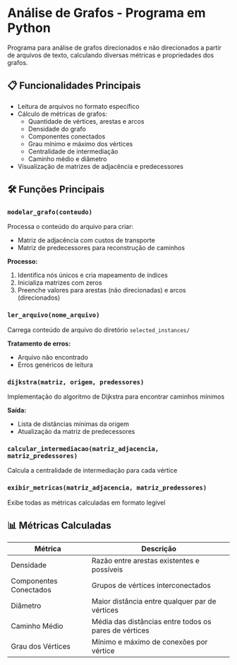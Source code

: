 # Análise de Grafos - Programa em Python

Programa para análise de grafos direcionados e não direcionados a partir de arquivos de texto, calculando diversas métricas e propriedades dos grafos.

## 📋 Funcionalidades Principais

- Leitura de arquivos no formato específico
- Cálculo de métricas de grafos:
  - Quantidade de vértices, arestas e arcos
  - Densidade do grafo
  - Componentes conectados
  - Grau mínimo e máximo dos vértices
  - Centralidade de intermediação
  - Caminho médio e diâmetro
- Visualização de matrizes de adjacência e predecessores

## 🛠️ Funções Principais

### `modelar_grafo(conteudo)`
Processa o conteúdo do arquivo para criar:
- Matriz de adjacência com custos de transporte
- Matriz de predecessores para reconstrução de caminhos

**Processo:**
1. Identifica nós únicos e cria mapeamento de índices
2. Inicializa matrizes com zeros
3. Preenche valores para arestas (não direcionadas) e arcos (direcionados)

### `ler_arquivo(nome_arquivo)`
Carrega conteúdo de arquivo do diretório `selected_instances/`

**Tratamento de erros:**
- Arquivo não encontrado
- Erros genéricos de leitura

### `dijkstra(matriz, origem, predessores)`
Implementação do algoritmo de Dijkstra para encontrar caminhos mínimos

**Saída:**
- Lista de distâncias mínimas da origem
- Atualização da matriz de predecessores

### `calcular_intermediacao(matriz_adjacencia, matriz_predessores)`
Calcula a centralidade de intermediação para cada vértice

### `exibir_metricas(matriz_adjacencia, matriz_predessores)`
Exibe todas as métricas calculadas em formato legível

## 📊 Métricas Calculadas

| Métrica | Descrição |
|---------|-----------|
| Densidade | Razão entre arestas existentes e possíveis |
| Componentes Conectados | Grupos de vértices interconectados |
| Diâmetro | Maior distância entre qualquer par de vértices |
| Caminho Médio | Média das distâncias entre todos os pares de vértices |
| Grau dos Vértices | Mínimo e máximo de conexões por vértice |
